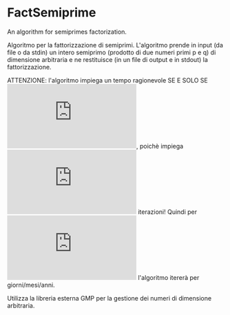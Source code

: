 # FactSemiprime
An algorithm for semiprimes factorization.

Algoritmo per la fattorizzazione di semiprimi.
L'algoritmo prende in input (da file o da stdin) un intero semiprimo (prodotto di due numeri primi p e q) di dimensione arbitraria e ne restituisce (in un file di output e in stdout) la fattorizzazione.

ATTENZIONE: l'algoritmo impiega un tempo ragionevole SE E SOLO SE ![pqvicini](https://latex.codecogs.com/gif.latex?%5Cleft%20%7C%20p-q%20%5Cright%20%7C), poichè impiega ![Iterazioni](https://latex.codecogs.com/gif.latex?%28p&plus;q%29/2&plus;%5Csqrt%7Bpq%7D) iterazioni! Quindi per ![pqlontani](https://latex.codecogs.com/gif.latex?%5Cleft%20%7C%20p-q%20%5Cright%20%7C%5Cgg%200) l'algoritmo itererà per giorni/mesi/anni. 

Utilizza la libreria esterna GMP per la gestione dei numeri di dimensione arbitraria.
